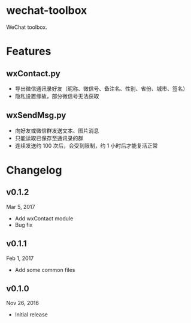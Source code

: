 # wechat-toolbox
WeChat toolbox.

# Features

## wxContact.py
* 导出微信通讯录好友（昵称、微信号、备注名、性别、省份、城市、签名）
* 隐私设置缘故，部分微信号无法获取

## wxSendMsg.py
* 向好友或微信群发送文本、图片消息
* 只能读取已保存至通讯录的群
* 连续发送约 100 次后，会受到限制，约 1 小时后才能复活正常

# Changelog

v0.1.2
---
Mar 5, 2017

* Add wxContact module
* Bug fix

v0.1.1
---
Feb 1, 2017

* Add some common files

v0.1.0
---
Nov 26, 2016

* Initial release
